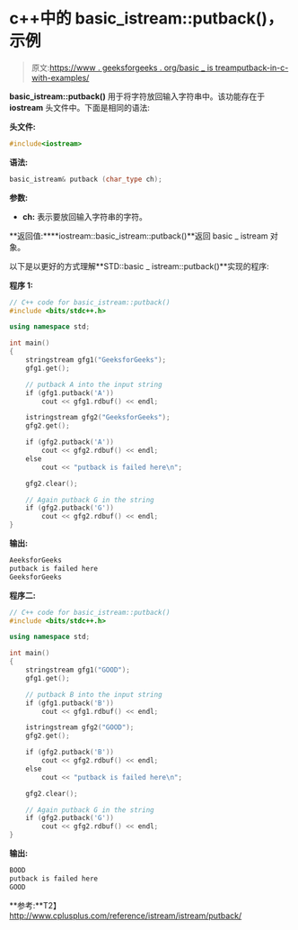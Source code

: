 # c++中的 basic_istream::putback()，示例

> 原文:[https://www . geeksforgeeks . org/basic _ is treamputback-in-c-with-examples/](https://www.geeksforgeeks.org/basic_istreamputback-in-c-with-examples/)

**basic_istream::putback()** 用于将字符放回输入字符串中。该功能存在于 **iostream** 头文件中。下面是相同的语法:

**头文件:**

```cpp
#include<iostream>

```

**语法:**

```cpp
basic_istream& putback (char_type ch);

```

**参数:**

*   **ch:** 表示要放回输入字符串的字符。

**返回值:****iostream::basic_istream::putback()**返回 basic _ istream 对象。

以下是以更好的方式理解**STD::basic _ istream::putback()**实现的程序:

**程序 1:**

```cpp
// C++ code for basic_istream::putback()
#include <bits/stdc++.h>

using namespace std;

int main()
{
    stringstream gfg1("GeeksforGeeks");
    gfg1.get();

    // putback A into the input string
    if (gfg1.putback('A'))
        cout << gfg1.rdbuf() << endl;

    istringstream gfg2("GeeksforGeeks");
    gfg2.get();

    if (gfg2.putback('A'))
        cout << gfg2.rdbuf() << endl;
    else
        cout << "putback is failed here\n";

    gfg2.clear();

    // Again putback G in the string
    if (gfg2.putback('G'))
        cout << gfg2.rdbuf() << endl;
}
```

**输出:**

```cpp
AeeksforGeeks
putback is failed here
GeeksforGeeks

```

**程序二:**

```cpp
// C++ code for basic_istream::putback()
#include <bits/stdc++.h>

using namespace std;

int main()
{
    stringstream gfg1("GOOD");
    gfg1.get();

    // putback B into the input string
    if (gfg1.putback('B'))
        cout << gfg1.rdbuf() << endl;

    istringstream gfg2("GOOD");
    gfg2.get();

    if (gfg2.putback('B'))
        cout << gfg2.rdbuf() << endl;
    else
        cout << "putback is failed here\n";

    gfg2.clear();

    // Again putback G in the string
    if (gfg2.putback('G'))
        cout << gfg2.rdbuf() << endl;
}
```

**输出:**

```cpp
BOOD
putback is failed here
GOOD

```

**参考:**T2】http://www.cplusplus.com/reference/istream/istream/putback/